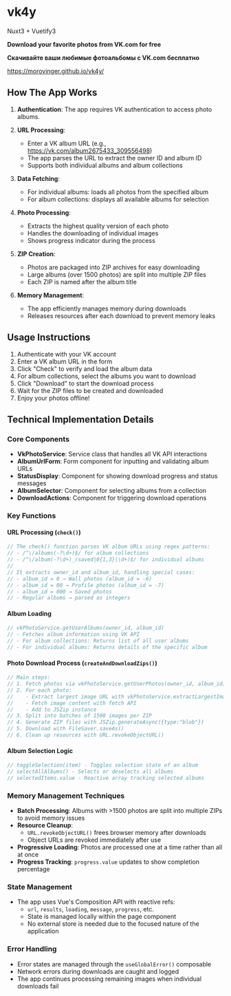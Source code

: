 # vk4y

Nuxt3 + Vuetify3

**Download your favorite photos from VK.com for free**

**Скачивайте ваши любимые фотоальбомы с VK.com бесплатно**

https://morovinger.github.io/vk4y/

## How The App Works

1. **Authentication**: The app requires VK authentication to access photo albums.

2. **URL Processing**:
   - Enter a VK album URL (e.g., https://vk.com/album2675433_309556498)
   - The app parses the URL to extract the owner ID and album ID
   - Supports both individual albums and album collections

3. **Data Fetching**:
   - For individual albums: loads all photos from the specified album
   - For album collections: displays all available albums for selection

4. **Photo Processing**:
   - Extracts the highest quality version of each photo
   - Handles the downloading of individual images
   - Shows progress indicator during the process

5. **ZIP Creation**:
   - Photos are packaged into ZIP archives for easy downloading
   - Large albums (over 1500 photos) are split into multiple ZIP files
   - Each ZIP is named after the album title

6. **Memory Management**:
   - The app efficiently manages memory during downloads
   - Releases resources after each download to prevent memory leaks

## Usage Instructions

1. Authenticate with your VK account
2. Enter a VK album URL in the form
3. Click "Check" to verify and load the album data
4. For album collections, select the albums you want to download
5. Click "Download" to start the download process
6. Wait for the ZIP files to be created and downloaded
7. Enjoy your photos offline!

## Technical Implementation Details

### Core Components

- **VkPhotoService**: Service class that handles all VK API interactions
- **AlbumUrlForm**: Form component for inputting and validating album URLs
- **StatusDisplay**: Component for showing download progress and status messages
- **AlbumSelector**: Component for selecting albums from a collection
- **DownloadActions**: Component for triggering download operations

### Key Functions

#### URL Processing (`check()`)
```javascript
// The check() function parses VK album URLs using regex patterns:
// - /^\/albums(-?\d+)$/ for album collections
// - /^\/album(-?\d+)_(saved|0{1,3}|\d+)$/ for individual albums
// 
// It extracts owner_id and album_id, handling special cases:
// - album_id = 0 → Wall photos (album_id = -6)
// - album_id = 00 → Profile photos (album_id = -7)
// - album_id = 000 → Saved photos
// - Regular albums → parsed as integers
```

#### Album Loading
```javascript
// vkPhotoService.getUserAlbums(owner_id, album_id) 
// - Fetches album information using VK API
// - For album collections: Returns list of all user albums
// - For individual albums: Returns details of the specific album
```

#### Photo Download Process (`createAndDownloadZips()`)
```javascript
// Main steps:
// 1. Fetch photos via vkPhotoService.getUserPhotos(owner_id, album_id)
// 2. For each photo:
//    - Extract largest image URL with vkPhotoService.extractLargestImages()
//    - Fetch image content with fetch API
//    - Add to JSZip instance
// 3. Split into batches of 1500 images per ZIP
// 4. Generate ZIP files with JSZip.generateAsync({type:"blob"})
// 5. Download with FileSaver.saveAs()
// 6. Clean up resources with URL.revokeObjectURL()
```

#### Album Selection Logic
```javascript
// toggleSelection(item) - Toggles selection state of an album
// selectAllAlbums() - Selects or deselects all albums
// selectedItems.value - Reactive array tracking selected albums
```

### Memory Management Techniques

- **Batch Processing**: Albums with >1500 photos are split into multiple ZIPs to avoid memory issues
- **Resource Cleanup**: 
  - `URL.revokeObjectURL()` frees browser memory after downloads
  - Object URLs are revoked immediately after use
- **Progressive Loading**: Photos are processed one at a time rather than all at once
- **Progress Tracking**: `progress.value` updates to show completion percentage

### State Management

- The app uses Vue's Composition API with reactive refs:
  - `url`, `results`, `loading`, `message`, `progress`, etc.
  - State is managed locally within the page component
  - No external store is needed due to the focused nature of the application

### Error Handling

- Error states are managed through the `useGlobalError()` composable
- Network errors during downloads are caught and logged
- The app continues processing remaining images when individual downloads fail